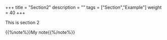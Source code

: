 +++
title = "Section2"
description = ""
tags = ["Section","Example"]
weight = 40
+++


This is section 2


{{%note%}}My note{{%/note%}}